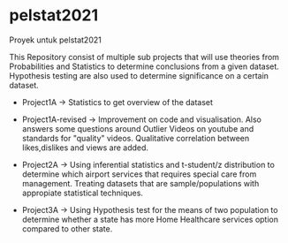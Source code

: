 # pelstat2021
Proyek untuk pelstat2021

This Repository consist of multiple sub projects that will use theories from Probabilities and Statistics
to determine conclusions from a given dataset. Hypothesis testing are also used to determine significance on a certain dataset.

- Project1A -> Statistics to get overview of the dataset
- Project1A-revised -> Improvement on code and visualisation. Also answers some questions around Outlier Videos on youtube and standards for "quality" videos. Qualitative correlation between likes,dislikes and views are added.

- Project2A -> Using inferential statistics and t-student/z distribution to determine which airport services that requires special care from management. Treating datasets that are sample/populations with appropiate statistical techniques.

- Project3A -> Using Hypothesis test for the means of two population to determine whether a state has more Home Healthcare services option compared to other state.
